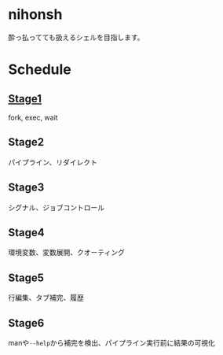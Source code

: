 # nihonsh
酔っ払ってても扱えるシェルを目指します。

# Schedule
## [Stage1](./Stage1.md)
fork, exec, wait

## Stage2
パイプライン、リダイレクト

## Stage3
シグナル、ジョブコントロール

## Stage4
環境変数、変数展開、クオーティング

## Stage5
行編集、タブ補完、履歴

## Stage6
manや`--help`から補完を検出、パイプライン実行前に結果の可視化